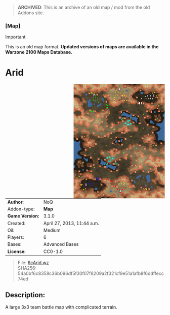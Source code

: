 > **ARCHIVED**: This is an archive of an old map / mod from the old Addons site.

### [Map]

> [!IMPORTANT]
> This is an old map format. **Updated versions of maps are available in the Warzone 2100 Maps Database.**

# Arid

<img src="./preview.jpg" align="right" />

| | |
| - | - |
| __Author:__ | NoQ |
| Addon-type: | __Map__ |
| __Game Version:__ | 3.1.0 |
| Created: | April 27, 2013, 11:44 a.m. |
| Oil: | Medium |
| Players: | 6 |
| Bases: | Advanced Bases |
| __License:__ | CC0-1.0 |

> File: [6cArid.wz](https://github.com/Warzone2100/old-addons-site/raw/main/assets/163/6cArid.wz)  
> SHA256: 54a0bf6c8358c36b096df5f30f07f8209a2f321cf9e51a1afb8f6ddffecc74ed

## Description:

A large 3x3 team battle map with complicated terrain.


